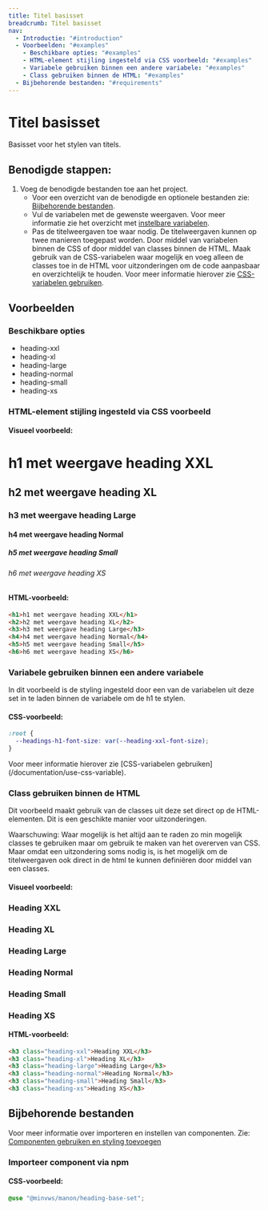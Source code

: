 ```yaml
---
title: Titel basisset
breadcrumb: Titel basisset
nav:
  - Introductie: "#introduction"
  - Voorbeelden: "#examples"
    - Beschikbare opties: "#examples"
    - HTML-element stijling ingesteld via CSS voorbeeld: "#examples"
    - Variabele gebruiken binnen een andere variabele: "#examples"
    - Class gebruiken binnen de HTML: "#examples"
  - Bijbehorende bestanden: "#requirements"
---
```


<h1 id="introduction">Titel basisset</h1>

Basisset voor het stylen van titels.

## Benodigde stappen:

1.  Voeg de benodigde bestanden toe aan het project.
    -   Voor een overzicht van de benodigde en optionele bestanden zie: [Bijbehorende bestanden](#requirements).
    -   Vul de variabelen met de gewenste weergaven. Voor meer informatie zie het overzicht met [instelbare variabelen](#variables).
    -   Pas de titelweergaven toe waar nodig. De titelweergaven kunnen op twee manieren
        toegepast worden. Door middel van variabelen binnen de CSS of door middel van
        classes binnen de HTML. Maak gebruik van de CSS-variabelen waar mogelijk en voeg
        alleen de classes toe in de HTML voor uitzonderingen om de code aanpasbaar en
        overzichtelijk te houden. Voor meer informatie hierover zie [CSS-variabelen gebruiken](/documentation/use-css-variable).

<h2 id="examples">Voorbeelden</h2>

### Beschikbare opties

- heading-xxl
- heading-xl
- heading-large
- heading-normal
- heading-small
- heading-xs

### HTML-element stijling ingesteld via CSS voorbeeld

#### Visueel voorbeeld:

<div class="visual-example">
  <h1>h1 met weergave heading XXL</h1>
  <h2>h2 met weergave heading XL</h2>
  <h3>h3 met weergave heading Large</h3>
  <h4>h4 met weergave heading Normal</h4>
  <h5>h5 met weergave heading Small</h5>
  <h6>h6 met weergave heading XS</h6>
</div>

#### HTML-voorbeeld:

```html
<h1>h1 met weergave heading XXL</h1>
<h2>h2 met weergave heading XL</h2>
<h3>h3 met weergave heading Large</h3>
<h4>h4 met weergave heading Normal</h4>
<h5>h5 met weergave heading Small</h5>
<h6>h6 met weergave heading XS</h6>
```

### Variabele gebruiken binnen een andere variabele

<p>
  In dit voorbeeld is de styling ingesteld door een van de variabelen uit deze set in te
  laden binnen de variabele om de h1 te stylen.
</p>

#### CSS-voorbeeld:

```css
:root {
  --headings-h1-font-size: var(--heading-xxl-font-size);
}
```

<p>
  Voor meer informatie hierover zie [CSS-variabelen gebruiken](/documentation/use-css-variable).
</p>

### Class gebruiken binnen de HTML

<p>
  Dit voorbeeld maakt gebruik van de classes uit deze set direct op de HTML-elementen. Dit
  is een geschikte manier voor uitzonderingen.
</p>
<p class="warning">
  <span>Waarschuwing:</span> Waar mogelijk is het altijd aan te raden zo min mogelijk classes
  te gebruiken maar om gebruik te maken van het overerven van CSS. Maar omdat een uitzondering
  soms nodig is, is het mogelijk om de titelweergaven ook direct in de html te kunnen definiëren
  door middel van een classes.
</p>

#### Visueel voorbeeld:

<div class="visual-example">
  <h3 class="heading-xxl">Heading XXL</h3>
  <h3 class="heading-xl">Heading XL</h3>
  <h3 class="heading-large">Heading Large</h3>
  <h3 class="heading-normal">Heading Normal</h3>
  <h3 class="heading-small">Heading Small</h3>
  <h3 class="heading-xs">Heading XS</h3>
</div>

#### HTML-voorbeeld:

```html
<h3 class="heading-xxl">Heading XXL</h3>
<h3 class="heading-xl">Heading XL</h3>
<h3 class="heading-large">Heading Large</h3>
<h3 class="heading-normal">Heading Normal</h3>
<h3 class="heading-small">Heading Small</h3>
<h3 class="heading-xs">Heading XS</h3>
```

<h2 id="requirements">Bijbehorende bestanden</h2>

Voor meer informatie over importeren en instellen van componenten. Zie:
[Componenten gebruiken en styling toevoegen](/documentation/import-styling)

### Importeer component via npm

#### CSS-voorbeeld:

```css
@use "@minvws/manon/heading-base-set";
```
